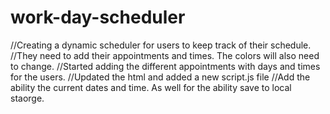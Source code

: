 # work-day-scheduler
//Creating a dynamic scheduler for users to keep track of their schedule.
//They need to add their appointments and times. The colors will also need to change.
//Started adding the different appointments with days and times for the users.
//Updated the html and added a new script.js file
//Add the ability the current dates and time. As well for the ability save to local staorge.